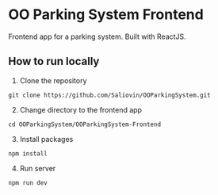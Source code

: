 # OO Parking System Frontend
Frontend app for a parking system. Built with ReactJS.
## How to run locally
1. Clone the repository
```
git clone https://github.com/Saliovin/OOParkingSystem.git
```
2. Change directory to the frontend app
```
cd OOParkingSystem/OOParkingSystem-Frontend
```
3. Install packages
```
npm install
```
4. Run server
```
npm run dev
```
